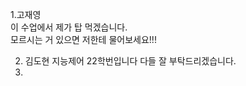 
1.고재영   
이 수업에서 제가 탑 먹겠습니다.  
모르시는 거 있으면 저한테 물어보세요!!!



2. 김도현
   지능제어 22학번입니다 다들 잘 부탁드리겠습니다.
4. 
